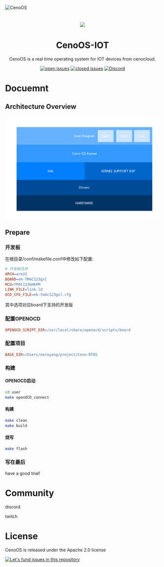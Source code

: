 ![CenoOS](https://raw.githubusercontent.com/CenoOS/Ceno-RTOS/master/docs/assets/twitter_header_photo_1.png)

# 
#

<p align="center">
  <a href="http://www.cenocloud.com">
    <img width="200" src="https://raw.githubusercontent.com/CenoOS/CenoOS-IOT/master/docs/docs/img/logo.png">
  </a>
</p>

<h1 align="center">CenoOS-IOT</h1>

<div align="center">
CenoOS is a real time operating system for IOT devices from cenocloud.

[![open issues](https://img.shields.io/github/issues/badges/shields.svg?style=flat-square)](https://github.com/CenoOS/CenoOS-IOT/issues)
[![closed issues](https://img.shields.io/github/issues-closed/badges/shields.svg?style=flat-square)](https://github.com/CenoOS/CenoOS-IOT/issues)
[![Discord](https://img.shields.io/discord/534285557157855232.svg?style=flat-square)](https://discordapp.com/channels/534285557157855232/534285557157855234)
</div>

# Docuemnt

## Architecture Overview

<p align="center">

 <img width="800" src="https://raw.githubusercontent.com/CenoOS/Ceno-RTOS/master/docs/assets/arch2.png">

</p>
 
## Prepare

### 开发板
在根目录/conf/makefile.conf中修改如下配置:
```makefile
# 开发板支持
ARCH=arm32
BOARD=ek-TM4C123gxl
MCU=TM4C123GH6PM
LINK_FILE=link.ld
OCD_CFG_FILE=ek-tm4c123gxl.cfg
```
其中选项对应board下支持的开发版

### 配置OPENOCD

```makefile
OPENOCD_SCRIPT_DIR=/usr/local/share/openocd/scripts/board
```

### 配置项目

```makefile
BASE_DIR=/Users/neroyang/project/Ceno-RTOS

```

### 构建

#### OPENOCD启动

```bash
cd user
make openOCD_connect
```

#### 构建

```bash
make clean
make build
```

#### 烧写

```bash
make flash
```

### 写在最后
have a good trial!

# Community
discord

twitch

# License
CenoOS is released under the Apache 2.0 license


[![Let's fund issues in this repository](https://issuehunt.io/static/embed/issuehunt-button-v1.svg)](https://issuehunt.io/repos/157975898)